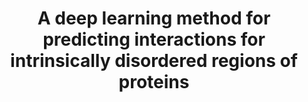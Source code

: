 ---
title: "A deep learning method for predicting interactions for intrinsically disordered regions of proteins"
authors: " **K. Majila, V. Ullanat, S. Viswanath** "
journal: "bioRxiv"
pub_date: "2024-12-21"
image: /static/img/pubpics/disobind.png
doi: https://doi.org/10.1101/2024.12.19.629373
pdf: https://www.biorxiv.org/content/10.1101/2024.12.19.629373v5.full.pdf
supplementary: https://www.biorxiv.org/content/10.1101/2024.12.19.629373v2.supplementary-material
website: https://github.com/isblab/disobind
dataset: https://doi.org/10.5281/zenodo.14504762
---